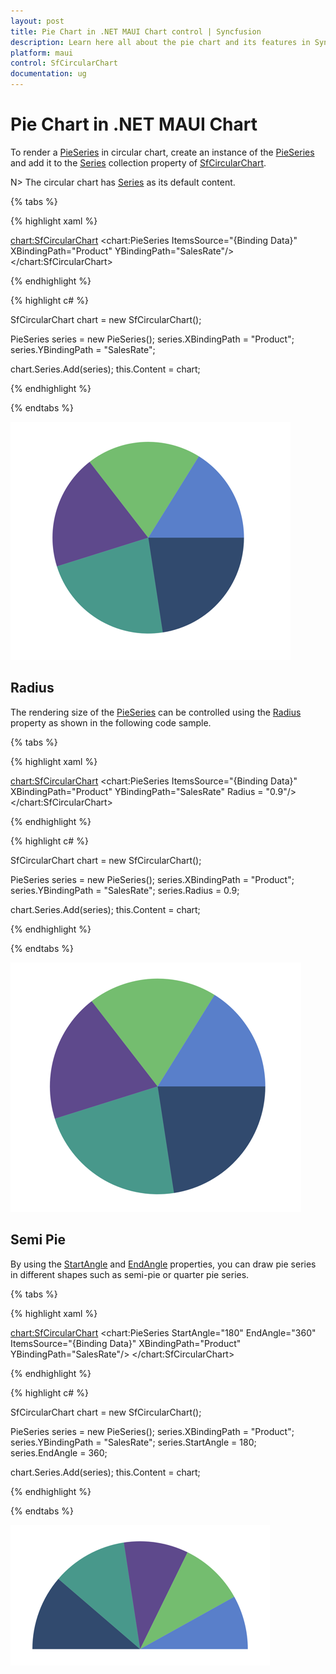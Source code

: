 ```yaml
---
layout: post
title: Pie Chart in .NET MAUI Chart control | Syncfusion
description: Learn here all about the pie chart and its features in Syncfusion .NET MAUI Chart (SfCircularChart) control.
platform: maui
control: SfCircularChart
documentation: ug
---
```


# Pie Chart in .NET MAUI Chart

To render a [PieSeries](https://help.syncfusion.com/cr/maui/Syncfusion.Maui.Charts.PieSeries.html) in circular chart, create an instance of the [PieSeries](https://help.syncfusion.com/cr/maui/Syncfusion.Maui.Charts.PieSeries.html) and add it to the [Series](https://help.syncfusion.com/cr/maui/Syncfusion.Maui.Charts.SfCircularChart.html#Syncfusion_Maui_Charts_SfCircularChart_Series) collection property of [SfCircularChart](https://help.syncfusion.com/cr/maui/Syncfusion.Maui.Charts.SfCircularChart.html).

N> The circular chart has [Series](https://help.syncfusion.com/cr/maui/Syncfusion.Maui.Charts.SfCircularChart.html#Syncfusion_Maui_Charts_SfCircularChart_Series) as its default content.

{% tabs %}

{% highlight xaml %}

<chart:SfCircularChart>
    <chart:PieSeries ItemsSource="{Binding Data}" 
                     XBindingPath="Product" 
                     YBindingPath="SalesRate"/>
</chart:SfCircularChart>

{% endhighlight %}

{% highlight c# %}

SfCircularChart chart = new SfCircularChart();

PieSeries series = new PieSeries();
series.XBindingPath = "Product";
series.YBindingPath = "SalesRate";

chart.Series.Add(series);
this.Content = chart;

{% endhighlight %}

{% endtabs %}

![Pie chart type in MAUI Chart](Chart-Types_images/maui_pie_chart.png)

## Radius

The rendering size of the [PieSeries](https://help.syncfusion.com/cr/maui/Syncfusion.Maui.Charts.PieSeries.html) can be controlled using the [Radius](https://help.syncfusion.com/cr/maui/Syncfusion.Maui.Charts.CircularSeries.html#Syncfusion_Maui_Charts_CircularSeries_Radius) property as shown in the following code sample.

{% tabs %}

{% highlight xaml %}

<chart:SfCircularChart>
    <chart:PieSeries ItemsSource="{Binding Data}" 
                     XBindingPath="Product" 
                     YBindingPath="SalesRate"
                     Radius = "0.9"/>            
</chart:SfCircularChart>

{% endhighlight %}

{% highlight c# %}

SfCircularChart chart = new SfCircularChart();

PieSeries series = new PieSeries();
series.XBindingPath = "Product";
series.YBindingPath = "SalesRate";
series.Radius = 0.9;

chart.Series.Add(series);
this.Content = chart;

{% endhighlight %}

{% endtabs %}

![Pie chart with circular coefficient in MAUI Chart](Chart-Types_images/maui_pie_chart_circularcoefficient.png)

## Semi Pie

By using the [StartAngle](https://help.syncfusion.com/cr/maui/Syncfusion.Maui.Charts.CircularSeries.html#Syncfusion_Maui_Charts_CircularSeries_StartAngle) and [EndAngle](https://help.syncfusion.com/cr/maui/Syncfusion.Maui.Charts.CircularSeries.html#Syncfusion_Maui_Charts_CircularSeries_EndAngle) properties, you can draw pie series in different shapes such as semi-pie or quarter pie series.

{% tabs %}

{% highlight xaml %}

<chart:SfCircularChart>
    <chart:PieSeries StartAngle="180"
                     EndAngle="360"
                     ItemsSource="{Binding Data}"
                     XBindingPath="Product"
                     YBindingPath="SalesRate"/>
</chart:SfCircularChart>

{% endhighlight %}

{% highlight c# %}

SfCircularChart chart = new SfCircularChart();

PieSeries series = new PieSeries();
series.XBindingPath = "Product";
series.YBindingPath = "SalesRate";
series.StartAngle = 180;
series.EndAngle = 360;

chart.Series.Add(series);
this.Content = chart;

{% endhighlight %}

{% endtabs %}

![Semi pie chart in MAUI Chart](Chart-Types_images/maui_semi_pie_chart.png)